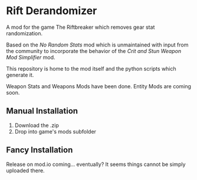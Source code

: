 # Rift Derandomizer

A mod for the game The Riftbreaker which removes gear stat randomization.

Based on the *No Random Stats* mod which is unmaintained with input from the community to incorporate the behavior of the *Crit and Stun Weapon Mod Simplifier* mod.

This repository is home to the mod itself and the python scripts which generate it.

Weapon Stats and Weapons Mods have been done. Entity Mods are coming soon.

## Manual Installation

1. Download the .zip
2. Drop into game's mods subfolder

## Fancy Installation

Release on mod.io coming... eventually?
It seems things cannot be simply uploaded there.
